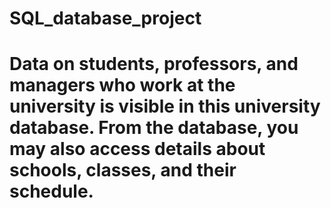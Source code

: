 # SQL_database_project
# Data on students, professors, and managers who work at the university is visible in this university database. From the database, you may also access details about schools, classes, and their schedule.
